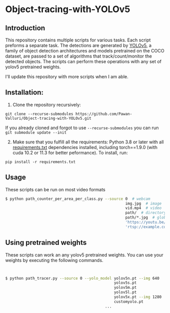 # Object-tracing-with-YOLOv5



## Introduction 
This repository contains multiple scripts for various tasks. Each script preforms a separate task. The detections are generated by [YOLOv5](https://github.com/ultralytics/yolov5), a family of object detection architectures and models pretrained on the COCO dataset, are passed to a set of algorithms that track/count/monitor the detected objects. The scripts can perform these operations with any set of yolov5 pretrained weights.

I'll update this repository with more scripts when I am able. 

## Installation:
1. Clone the repository recursively:

`git clone --recurse-submodules https://github.com/Pawan-Valluri/Object-tracing-with-YOLOv5.git`

If you already cloned and forgot to use `--recurse-submodules` you can run `git submodule update --init`

2. Make sure that you fulfill all the requirements: Python 3.8 or later with all [requirements.txt](requirements.txt) dependencies installed, including torch==1.9.0 (with cuda 10.2 or 11.3 for better peformance). To install, run:

`pip install -r requirements.txt`

## Usage

These scripts can be run on most video formats

```bash
$ python path_counter_per_area_per_class.py --source 0  # webcam
                                                     img.jpg  # image
                                                     vid.mp4  # video
                                                     path/  # directory
                                                     path/*.jpg  # glob
                                                     'https://youtu.be/Zgi9g1ksQHc'  # YouTube
                                                     'rtsp://example.com/media.mp4'  # RTSP, RTMP, HTTP stream
```

## Using pretrained weights

These scripts can work an any yolov5 pretrained weights. You can use your weights by executing the following commands.

```bash


$ python path_tracer.py --source 0 --yolo_model yolov5n.pt --img 640
                                                yolov5s.pt
                                                yolov5m.pt
                                                yolov5l.pt 
                                                yolov5x.pt --img 1280
                                                customyolo.pt
                                            ...
```

